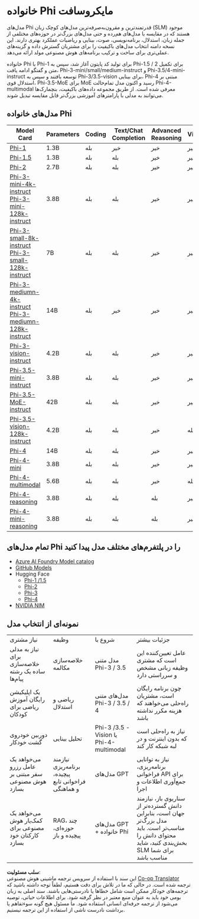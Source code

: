 <!--
CO_OP_TRANSLATOR_METADATA:
{
  "original_hash": "b5d936ffe4dfbab2244f6eb21b11f3b3",
  "translation_date": "2025-05-07T15:01:03+00:00",
  "source_file": "md/01.Introduction/01/01.PhiFamily.md",
  "language_code": "fa"
}
-->
# خانواده Phi مایکروسافت

مدل‌های Phi قدرتمندترین و مقرون‌به‌صرفه‌ترین مدل‌های کوچک زبان (SLM) موجود هستند که در مقایسه با مدل‌های هم‌رده و حتی مدل‌های بزرگ‌تر در حوزه‌های مختلفی از جمله زبان، استدلال، برنامه‌نویسی، صوت، بینایی و ریاضیات عملکرد بهتری دارند. این نسخه دامنه انتخاب مدل‌های باکیفیت را برای مشتریان گسترش داده و گزینه‌های عملی‌تری برای ساخت و ترکیب برنامه‌های هوش مصنوعی مولد ارائه می‌دهد.

خانواده Phi با Phi-1 برای تولید کد پایتون آغاز شد، سپس به Phi-1.5 / 2 برای تکمیل متن و گفتگو ادامه یافت، Phi-3-mini/small/medium-instruct و Phi-3.5/4-mini-instruct توسعه یافتند و سپس به Phi-3/3.5-vision برای بینایی، Phi-4 مبتنی بر استدلال قوی، Phi-3.5-MoE برای MoE رسید و اکنون مدل تمام‌حالت Phi-4-multimodal معرفی شده است. از طریق مجموعه داده‌های باکیفیت، بنچمارک‌ها می‌توانند به مدلی با پارامترهای آموزشی بزرگ‌تر قابل مقایسه تبدیل شوند.

## مدل‌های خانواده Phi

<div style="font-size:8px">

| Model Card |Parameters|Coding|Text/Chat Completion|Advanced Reasoning| Vision | Audio | MoE
| - | -  | - | - |- |- |- |- |
|[Phi-1](https://huggingface.co/microsoft/phi-1)|1.3B| بله| خیر | خیر |خیر |خیر |خیر |
|[Phi-1.5](https://huggingface.co/microsoft/phi-1_5)|1.3B| بله|بله| خیر |خیر |خیر |خیر |
|[Phi-2](https://huggingface.co/microsoft/phi-1_5)|2.7B| بله|بله| خیر |خیر |خیر |خیر |
|[Phi-3-mini-4k-instruct](https://huggingface.co/microsoft/Phi-3-mini-4k-instruct)<br/>[Phi-3-mini-128k-instruct](https://huggingface.co/microsoft/Phi-3-mini-128k-instruct)|3.8B| بله|بله| خیر |خیر |خیر |خیر |
|[Phi-3-small-8k-instruct](https://huggingface.co/microsoft/Phi-3-small-8k-instruct)<br/>[Phi-3-small-128k-instruct](https://huggingface.co/microsoft/Phi-3-small-128k-instruct)<br/>|7B| بله|بله| خیر |خیر |خیر |خیر |
|[Phi-3-mediumn-4k-instruct](https://huggingface.co/microsoft/Phi-3-medium-4k-instruct)<br>[Phi-3-mediumn-128k-instruct](https://huggingface.co/microsoft/Phi-3-medium-128k-instruct)|14B|بله|خیر| خیر |خیر |خیر |خیر |
|[Phi-3-vision-instruct](https://huggingface.co/microsoft/Phi-3-vision-128k-instruct)|4.2B|بله|بله|خیر |خیر |خیر |خیر |
|[Phi-3.5-mini-instruct](https://huggingface.co/microsoft/Phi-3.5-mini-instruct)|3.8B|بله|بله| خیر |خیر |خیر |خیر |
|[Phi-3.5-MoE-instruct](https://huggingface.co/microsoft/Phi-3.5-MoE-instruct)|42B|بله|بله| خیر |خیر |خیر |بله |
|[Phi-3.5-vision-128k-instruct](https://huggingface.co/microsoft/Phi-3.5-vision-instruct)|4.2B|بله|بله| خیر |بله |خیر |خیر |
|[Phi-4](https://huggingface.co/microsoft/phi-4)|14B|بله|بله| خیر |خیر |خیر |خیر |
|[Phi-4-mini](https://huggingface.co/microsoft/Phi-4-mini-instruct)|3.8B|بله|بله| خیر |خیر |خیر |خیر |
|[Phi-4-multimodal](https://huggingface.co/microsoft/Phi-4-multimodal-instruct)|5.6B|بله|بله| خیر |بله |بله |خیر |
|[Phi-4-reasoning](../../../../../md/01.Introduction/01)|3.8B|بله|بله| بله |خیر |خیر |خیر |
|[Phi-4-mini-reasoning](../../../../../md/01.Introduction/01)|3.8B|بله|بله| بله |خیر |خیر |خیر |

</div>

## **تمام مدل‌های Phi را در پلتفرم‌های مختلف مدل پیدا کنید**

- [Azure AI Foundry Model catalog](https://ai.azure.com/explore/models?selectedCollection=phi)
- [GitHub Models](https://github.com/marketplace?query=Phi&type=models)
- Hugging Face
  - [Phi-1 /1.5](https://huggingface.co/collections/microsoft/phi-1-6626e29134744e94e222d572)
  - [Phi-2](https://huggingface.co/microsoft/phi-2)
  - [Phi-3](https://huggingface.co/collections/microsoft/phi-3-6626e15e9585a200d2d761e3)
  - [Phi-4](https://huggingface.co/collections/microsoft/phi-4-677e9380e514feb5577a40e4) 
- [NVIDIA NIM](https://build.nvidia.com/search?q=Phi)
 

## نمونه‌ای از انتخاب مدل

| | | | |
|-|-|-|-|
|نیاز مشتری|وظیفه|شروع با|جزئیات بیشتر|
|نیاز به مدلی برای خلاصه‌سازی ساده یک رشته پیام‌ها|خلاصه‌سازی مکالمه|مدل متنی Phi-3 / 3.5|عامل تعیین‌کننده این است که مشتری وظیفه زبانی مشخص و سرراستی دارد|
|یک اپلیکیشن رایگان آموزش ریاضی برای کودکان|ریاضی و استدلال|مدل‌های متنی Phi-3 / 3.5 / 4|چون برنامه رایگان است، مشتریان راه‌حلی می‌خواهند که هزینه مکرر نداشته باشد|
|دوربین خودروی گشت خودکار|تحلیل بینایی|Phi-3 /3.5 -Vision یا Phi-4-multimodal|نیاز به راه‌حلی است که بدون اینترنت و در لبه شبکه کار کند|
|می‌خواهد یک عامل رزرو سفر مبتنی بر هوش مصنوعی بسازد|نیازمند برنامه‌ریزی پیچیده، فراخوانی تابع و هماهنگی|مدل‌های GPT|نیاز به توانایی برنامه‌ریزی، فراخوانی API برای جمع‌آوری اطلاعات و اجرا|
|می‌خواهد یک کمک‌یار هوش مصنوعی برای کارکنان خود بسازد|RAG، چند حوزه‌ای، پیچیده و باز|مدل‌های GPT + خانواده Phi |سناریوی باز، نیازمند دانش گسترده‌تر از جهان است، بنابراین مدل بزرگ‌تر مناسب‌تر است. باید محتوای دانش را بخش‌بندی کنید، شاید SLM برای شما مناسب باشد|

**سلب مسئولیت**:  
این سند با استفاده از سرویس ترجمه ماشینی هوش مصنوعی [Co-op Translator](https://github.com/Azure/co-op-translator) ترجمه شده است. در حالی که ما در تلاش برای دقت هستیم، لطفاً توجه داشته باشید که ترجمه‌های خودکار ممکن است شامل خطاها یا نادرستی‌هایی باشند. سند اصلی به زبان بومی خود باید به عنوان منبع معتبر در نظر گرفته شود. برای اطلاعات حیاتی، توصیه می‌شود از ترجمه حرفه‌ای انسانی استفاده شود. ما مسئول هیچ گونه سوءتفاهم یا برداشت نادرست ناشی از استفاده از این ترجمه نیستیم.